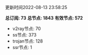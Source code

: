 更新时间2022-08-13 23:58:25

**总订阅: 73**
**总节点: 1843**
**有效节点: 572**
- v2ray节点: 70
- ss节点: 373
- trojan节点: 128
- ssr节点: 1
